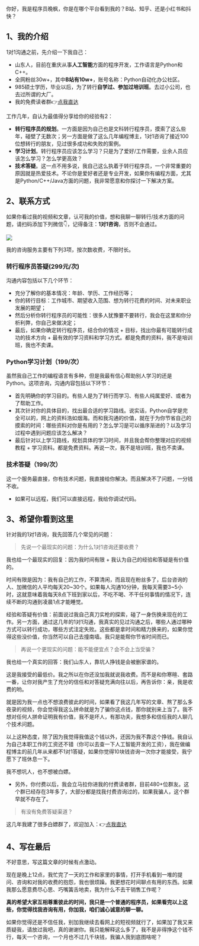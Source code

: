 你好，我是程序员晚枫，你是在哪个平台看到我的？B站、知乎、还是小红书和抖快？

## 1、我的介绍

1对1沟通之前，先介绍一下我自己：

- 山东人，目前在重庆从事**人工智能**方面的程序开发，工作语言是Python和C++。
- 全网粉丝30w+，其中**B站有10w+**，账号名称：Python自动化办公社区。
- 985硕士学历，毕业以后，为了转行**自学过、参加过培训班**。去过小公司，也去过所谓的大厂。
- 我的免费读者群👉[点我直达](https://mp.weixin.qq.com/s/K2qx_L12n-VIJBIHScPFGQ)

工作几年，自认为最值得分享给你的经验有2：

- **转行程序员的规划**。一方面是因为自己也是文科转行程序员，摸索了这么些年，碰壁了无数次；另一方面是做了这么几年编程博主，1对1咨询了接近100位想转行的朋友，见过很多成功和失败的案例。
- **学习计划**。转行程序员应该怎么学习？只是为了爱好/工作需要，业余人员应该怎么学习？怎么学更高效？
- **技术答疑**。这一点不用多说，我自己这么执着于转行程序员，一个非常重要的原因就是热爱技术。不论你是爱好者还是专业开发，如果你有编程方面，尤其是Python/C++/Java方面的问题，我非常愿意和你探讨一下解决方案。

## 2、联系方式

如果你看过我的视频和文章，认可我的价值，想和我聊一聊转行/技术方面的问题，请扫码添加下列微信👇，记得备注：**1对1咨询**，否则不会通过。

![](https://python-office-1300615378.cos.ap-chongqing.myqcloud.com/%E5%BE%AE%E4%BF%A1%E4%BA%8C%E7%BB%B4%E7%A0%81.jpg)

我的咨询服务主要有下列3项，按次数收费，不限时长。

### 转行程序员答疑(299元/次)
沟通内容包括以下几个环节：
  - 充分了解你的基本情况：年龄、学历、工作经历等；
  - 你的转行目标：工作城市、期望收入范围、想为转行花费的时间、对未来职业发展的期望；
  - 然后分析你转行程序员的可能性：很多人犹豫要不要转行，我会在这里和你分析利弊，你自己来做决定；
  - 最后，如果你确定转行程序员，结合你的情况 + 目标，找出你最有可能转行成功的技术方向 + 最有效的学习资料和学习方式。都是免费的资料，我不是培训班，我也不卖课。

### Python学习计划（199/次）
虽然我自己工作的编程语言有多种，但是我最有信心帮助别人学习的还是Python。这项咨询，沟通内容包括以下环节：
- 首先明确你的学习目的。有些人是为了转行而学习、有些人纯属爱好、或者为了帮助工作。
- 其次针对你的具体目的，找出最合适的学习路线。说实话，Python自学是完全可以的，网上的资料浩如烟海。而和我沟通的价值，就在于为你节省自己的摸索的时间：哪些资料对你是有用的？怎么学习是可以循序渐进的？以及学习过程中遇到问题应该怎么解决？
- 最后针对以上学习路线，规划具体的学习时间，并且我会帮你整理对应的视频教程 + 学习资料。都是免费资料。再说一次，我不是培训班，我也不卖课。

### 技术答疑（199/次）

这一个服务最直接，你有技术问题，我直接给你解决。而且解决不了问题，一分钱不收。

- 如果可以远程，我们可以直接远程，我给你调试代码。

## 3、希望你看到这里

针对我的1对1咨询，我先回答几个常见的问题：

> 先说一个最现实的问题：为什么1对1咨询还要收费？

我也给一个最现实的回复：因为我时间有限 + 我认为自己的经验和答疑是有价值的。

时间有限是因为：我有自己的工作，不算清闲，而且现在粉丝多了，后台咨询的人、加微信的人平均每天20~30个。如果每人沟通10分钟，我每天需要3~5小时，这就意味着我每天8点下班到家以后，不吃不喝、不干任何事情的情况下，连续不断的沟通到凌晨1点才能睡觉。

经验和答疑有价值：前面说过我自己真刀实枪的探索，碰了一身伤换来现在的工作。另一方面，通过这几年的1对1沟通，我真实的见过沟通之后，哪些人通过哪种方式可以转行成功，哪些方式注定失败。这些都是拿时间和精力换来的，如果你觉得这些没价值，你当然可以自己去撞南墙。我只是能帮你节省时间而已。


> 再说一个更现实的问题：能不能便宜点？会不会上当受骗？

我也给一个真实的回答：我们山东人，靠坑人挣钱是会被删家谱的。

这是我接受的最低价。我之所以在你还没加我就说我收费。而不是和你寒暄、套路一番，让你对我产生了充分的信任和对答疑充满向往以后，再告诉你：亲，我是收费的哟。

就是因为我一点也不想浪费彼此的时间，如果看了我这几年写的文章、熬了那么多夜录的视频，你会觉得我这么拼命就是为了骗你这点钱，那你就别来上当了。我不想对任何人拼命证明我有价值，我不是坏人，有那功夫，我想多和信任我的人聊几个技术问题。

以上这种态度，除了因为我觉得我值这个钱以外，还因为我不靠这个挣钱。我自认为自己本职工作的工资还不错（你可以去查一下人工智能开发的工资），我在做编程博主的前几年从来都不1对1答疑，如果你觉得10块钱咨询一次你才能接受，我宁愿下了班休息一下。

我不想坑人，也不想被白嫖。

- 另外，你付费以后，我会立马拉你进我的付费读者群，目前480+位群友。这个群已经存在3年多了，大部分都是找我付费咨询过的，如果我骗人，这个群早就不存在了。

> 有没有免费答疑渠道？

这几年我建了很多白嫖群了，欢迎加入：👉[点我直达](https://mp.weixin.qq.com/s/K2qx_L12n-VIJBIHScPFGQ)

## 4、写在最后

不好意思，写这篇文章的时候有点激动。

现在是晚上12点，我忙完了一天的工作和家里的事情，打开手机看到一堆的提问、咨询和对我的收费的抱怨，我也很烦躁。我更想花时间聊点有用的东西。如果我那么愿意费尽心思、巧嘴簧舌地卖，我为什么不去干销售工作呢？

**真的希望大家互相尊重彼此的时间，我只是一个普通的程序员，如果看完以上这些，你觉得找我咨询有用，你加我，咱们诚心诚意的聊一聊。**

如果你觉得还是不信任我，别加我继续去看网上的短视频就行了，如果加了我又来质疑我，请放过我吧，真的谢谢你。我只能解释这么多了，我不是非得挣这个钱不行，每天一个咨询，一个月也不过几千块钱，我骗人我到底图啥呢？

